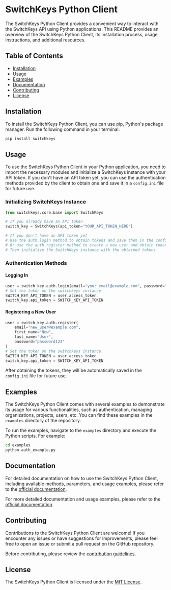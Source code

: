 # SwitchKeys Python Client

The SwitchKeys Python Client provides a convenient way to interact with the SwitchKeys API using Python applications. This README provides an overview of the SwitchKeys Python Client, its installation process, usage instructions, and additional resources.

## Table of Contents

- [Installation](#installation)
- [Usage](#usage)
- [Examples](#examples)
- [Documentation](#documentation)
- [Contributing](#contributing)
- [License](#license)

## Installation

To install the SwitchKeys Python Client, you can use pip, Python's package manager. Run the following command in your terminal:

```bash
pip install switchkeys
```

## Usage

To use the SwitchKeys Python Client in your Python application, you need to import the necessary modules and initialize a SwitchKeys instance with your API token. If you don't have an API token yet, you can use the authentication methods provided by the client to obtain one and save it in a `config.ini` file for future use.

### Initializing SwitchKeys Instance

```python
from switchkeys.core.base import SwitchKeys

# If you already have an API token
switch_key = SwitchKeys(api_token="YOUR_API_TOKEN_HERE")

# If you don't have an API token yet
# Use the auth.login method to obtain tokens and save them in the config.ini file
# Or use the auth.register method to create a new user and obtain tokens
# Then initialize the SwitchKeys instance with the obtained tokens
```

### Authentication Methods

#### Logging In

```python
user = switch_key.auth.login(email="your_email@example.com", password="your_password")
# Set the token on the switchkeys instance.
SWITCH_KEY_API_TOKEN = user.access_token
switch_key.api_token = SWITCH_KEY_API_TOKEN
```

#### Registering a New User

```python
user = switch_key.auth.register(
    email="new_user@example.com",
    first_name="New",
    last_name="User",
    password="password123"
)
# Set the token on the switchkeys instance.
SWITCH_KEY_API_TOKEN = user.access_token
switch_key.api_token = SWITCH_KEY_API_TOKEN
```

After obtaining the tokens, they will be automatically saved in the `config.ini` file for future use.

## Examples

The SwitchKeys Python Client comes with several examples to demonstrate its usage for various functionalities, such as authentication, managing organizations, projects, users, etc. You can find these examples in the `examples` directory of the repository.

To run the examples, navigate to the `examples` directory and execute the Python scripts. For example:

```bash
cd examples
python auth_example.py
```

## Documentation

For detailed documentation on how to use the SwitchKeys Python Client, including available methods, parameters, and usage examples, please refer to the [official documentation](https://switchkeys-python-client-docs.com).

For more detailed documentation and usage examples, please refer to the [official documentation](https://switchkeys-python-client-docs.com).

## Contributing

Contributions to the SwitchKeys Python Client are welcome! If you encounter any issues or have suggestions for improvements, please feel free to open an issue or submit a pull request on the GitHub repository.

Before contributing, please review the [contribution guidelines](./docs/CONTRIBUTING.md).

## License

The SwitchKeys Python Client is licensed under the [MIT License](LICENSE).
